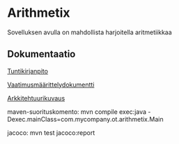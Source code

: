 # Arithmetix

Sovelluksen avulla on mahdollista harjoitella aritmetiikkaa

## Dokumentaatio

[Tuntikirjanpito](https://github.com/vlappala/ot-harjoitustyoSYKSY19/blob/master/dokumentointi/tuntikirjanpito.md)

[Vaatimusmäärittelydokumentti](https://github.com/vlappala/ot-harjoitustyoSYKSY19/blob/master/dokumentointi/vaatimusmaarittely.md)

[Arkkitehtuurikuvaus](https://github.com/vlappala/ot-harjoitustyoSYKSY19/blob/master/dokumentointi/arkkitehtuuri.md)

maven-suorituskomento: mvn compile exec:java -Dexec.mainClass=com.mycompany.ot.arithmetix.Main

jacoco: mvn test jacoco:report
